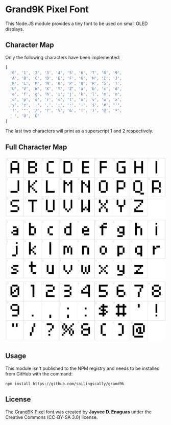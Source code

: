# Grand9K Pixel Font

This Node.JS module provides a tiny font to be used on small OLED displays.

## Character Map

Only the following characters have been implemented:

```JavaScript
[
  '0', '1', '2', '3', '4', '5', '6', '7', '8', '9',
  'A', 'B', 'C', 'D', 'E', 'F', 'G', 'H', 'I', 'J',
  'K', 'L', 'M', 'N', 'O', 'P', 'Q', 'R', 'S', 'T',
  'U', 'V', 'W', 'X', 'Y', 'Z', 'a', 'b', 'c', 'd',
  'e', 'f', 'g', 'h', 'i', 'j', 'k', 'l', 'm', 'n',
  'o', 'p', 'q', 'r', 's', 't', 'u', 'v', 'w', 'x',
  'y', 'z', '.', ',', ';', ':', '-', '$', '#', "'",
  '!', '"', '/', '?', '%', '&', '(', ')', '@', 'º',
  ' ', 'Ù', 'Ú'
]
```

The last two characters will print as a superscript 1 and 2 respectively.

## Full Character Map

![Grand9K Pixel character map](/grand9k-pixel-font-character-map.png)

## Usage

This module isn't published to the NPM registry and needs to be installed from GitHub with the command:

```
npm install https://github.com/sailingscally/grand9k
```

## License

The [Grand9K Pixel](https://www.fontget.com/font/grand9k-pixel/) font was created by **Jayvee D. Enaguas**
under the Creative Commons (CC-BY-SA 3.0) license.
